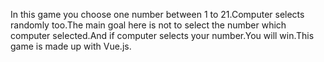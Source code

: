 In this game you choose one number between 1 to 21.Computer selects randomly too.The main goal here is not to 
select the number which computer selected.And if computer selects your number.You will win.This game is made up
with Vue.js.